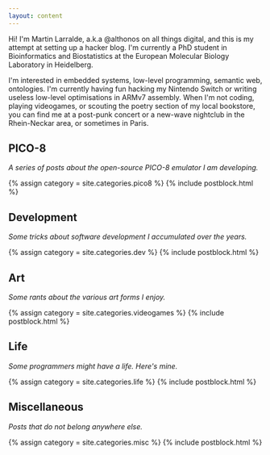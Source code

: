```yaml
---
layout: content
---
```


Hi! I'm Martin Larralde, a.k.a @althonos on all things digital, and this is my
attempt at setting up a hacker blog. I'm currently a PhD student in
Bioinformatics and Biostatistics at the European Molecular Biology Laboratory
in Heidelberg.

I'm interested in embedded systems, low-level programming, semantic web,
ontologies. I'm currently having fun hacking my Nintendo Switch or writing
useless low-level optimisations in ARMv7 assembly. When I'm not
coding, playing videogames, or scouting the poetry section of my local
bookstore, you can find me at a post-punk concert or a new-wave nightclub in
the Rhein-Neckar area, or sometimes in Paris.

## PICO-8

*A series of posts about the open-source PICO-8 emulator I am developing.*

{% assign category = site.categories.pico8 %}
{% include postblock.html %}

## Development

*Some tricks about software development I accumulated over the years.*

{% assign category = site.categories.dev %}
{% include postblock.html %}

## Art

*Some rants about the various art forms I enjoy.*

{% assign category = site.categories.videogames %}
{% include postblock.html %}

## Life

*Some programmers might have a life. Here's mine.*

{% assign category = site.categories.life %}
{% include postblock.html %}

## Miscellaneous

*Posts that do not belong anywhere else.*

{% assign category = site.categories.misc %}
{% include postblock.html %}
